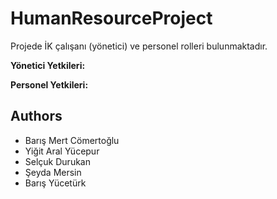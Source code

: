 # HumanResourceProject

Projede İK çalışanı (yönetici) ve personel rolleri bulunmaktadır.

<b> Yönetici Yetkileri: </b> 


<b> Personel Yetkileri: </b>


## Authors
* Barış Mert Cömertoğlu 
* Yiğit Aral Yücepur 
* Selçuk Durukan 
* Şeyda Mersin 
* Barış Yücetürk 
